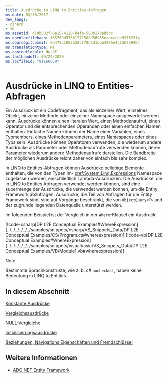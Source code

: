 ```yaml
---
title: Ausdrücke in LINQ to Entities-Abfragen
ms.date: 03/30/2017
dev_langs:
- csharp
- vb
ms.assetid: d70b502f-6a15-4120-b4fe-500b173ad9cc
ms.openlocfilehash: f65759d37661271588d56965eadcccbe997623f4
ms.sourcegitcommit: 5b475c1855b32cf78d2d1bbb4295e4c236f39464
ms.translationtype: MT
ms.contentlocale: de-DE
ms.lasthandoff: 09/24/2020
ms.locfileid: "91166650"
---
```

# <a name="expressions-in-linq-to-entities-queries"></a>Ausdrücke in LINQ to Entities-Abfragen

Ein Ausdruck ist ein Codefragment, das als einzelner Wert, einzelnes Objekt, einzelne Methode oder einzelner Namespace ausgewertet werden kann. Ausdrücke können einen literalen Wert, einen Methodenaufruf, einen Operator und die entsprechenden Operanden oder einen einfachen Namen enthalten. Einfache Namen können der Name einer Variablen, eines Typmembers, eines Methodenparameters, eines Namespaces oder eines Typs sein. Ausdrücke können Operatoren verwenden, die wiederum andere Ausdrücke als Parameter oder Methodenaufrufe verwenden können, deren Parameter wiederum andere Methodenaufrufe darstellen. Die Bandbreite der möglichen Ausdrücke reicht daher von einfach bis sehr komplex.  
  
 In LINQ to Entities-Abfragen können Ausdrücke beliebige Elemente enthalten, die von den Typen im- <xref:System.Linq.Expressions> Namespace zugelassen werden, einschließlich Lambda-Ausdrücken. Die Ausdrücke, die in LINQ to Entities Abfragen verwendet werden können, sind eine supermenge der Ausdrücke, die verwendet werden können, um die Entity Framework abzufragen. Ausdrücke, die Teil von Abfragen für die Entity Framework sind, sind auf Vorgänge beschränkt, die von `ObjectQuery<T>` und der zugrunde liegenden Datenquelle unterstützt werden.  
  
 Im folgenden Beispiel ist der Vergleich in der `Where`-Klausel ein Ausdruck:  
  
 [!code-csharp[DP L2E Conceptual Examples#WhereExpression](../../../../../../samples/snippets/csharp/VS_Snippets_Data/DP L2E Conceptual Examples/CS/Program.cs#whereexpression)]
 [!code-vb[DP L2E Conceptual Examples#WhereExpression](../../../../../../samples/snippets/visualbasic/VS_Snippets_Data/DP L2E Conceptual Examples/VB/Module1.vb#whereexpression)]  
  
> [!NOTE]
> Bestimmte Sprachkonstrukte, wie z. b. c# `unchecked` , haben keine Bedeutung in LINQ to Entities.  
  
## <a name="in-this-section"></a>In diesem Abschnitt  

 [Konstante Ausdrücke](constant-expressions.md)  
  
 [Vergleichsausdrücke](comparison-expressions.md)  
  
 [NULL-Vergleiche](null-comparisons.md)  
  
 [Initialisierungsausdrücke](initialization-expressions.md)  
  
 [Beziehungen, Navigations Eigenschaften und Fremdschlüssel](/ef/ef6/fundamentals/relationships)  
  
## <a name="see-also"></a>Weitere Informationen

- [ADO.NET Entity Framework](../index.md)
